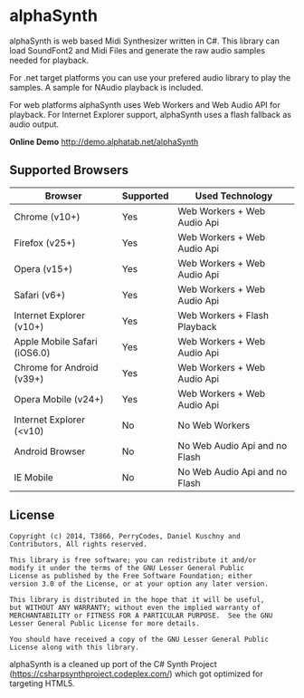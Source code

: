 # alphaSynth

alphaSynth is web based Midi Synthesizer written in C#. This library can load SoundFont2 and Midi Files and generate the raw audio samples needed for playback. 

For .net target platforms you can use your prefered audio library to play the samples. A sample for NAudio playback is included.

For web platforms alphaSynth uses Web Workers and Web Audio API for playback. For Internet Explorer support, alphaSynth uses a flash fallback as audio output.

**Online Demo** http://demo.alphatab.net/alphaSynth

## Supported Browsers

| Browser                       | Supported  | Used Technology 
| ----------------------------- | ---------- | ---------------------------
| Chrome  (v10+)                | Yes        | Web Workers + Web Audio Api
| Firefox (v25+)                | Yes        | Web Workers + Web Audio Api
| Opera   (v15+)                | Yes        | Web Workers + Web Audio Api
| Safari  (v6+)                 | Yes        | Web Workers + Web Audio Api
| Internet Explorer (v10+)      | Yes        | Web Workers + Flash Playback
| Apple Mobile Safari (iOS6.0)  | Yes        | Web Workers + Web Audio Api
| Chrome for Android  (v39+)    | Yes        | Web Workers + Web Audio Api
| Opera Mobile (v24+)           | Yes        | Web Workers + Web Audio Api
| Internet Explorer (<v10)      | No         | No Web Workers
| Android Browser               | No         | No Web Audio Api and no Flash
| IE Mobile                     | No         | No Web Audio Api and no Flash


## License

    Copyright (c) 2014, T3866, PerryCodes, Daniel Kuschny and Contributors, All rights reserved.

    This library is free software; you can redistribute it and/or
    modify it under the terms of the GNU Lesser General Public
    License as published by the Free Software Foundation; either
    version 3.0 of the License, or at your option any later version.

    This library is distributed in the hope that it will be useful,
    but WITHOUT ANY WARRANTY; without even the implied warranty of
    MERCHANTABILITY or FITNESS FOR A PARTICULAR PURPOSE.  See the GNU
    Lesser General Public License for more details.

    You should have received a copy of the GNU Lesser General Public
    License along with this library.

alphaSynth is a cleaned up port of the C# Synth Project (https://csharpsynthproject.codeplex.com/) which got optimized for targeting HTML5. 
